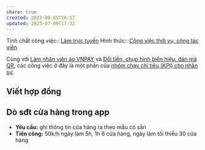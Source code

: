 ```yaml
---
share: true
created: 2023-09-05T16:17
updated: 2025-07-09T17:32
---
```

Tính chất công việc:: [Làm trực tuyến](../../../../%C4%90%E1%BA%B7c%20%C4%91i%E1%BB%83m%20c%C3%B4ng%20vi%E1%BB%87c/N%C6%A1i%20l%C3%A0m%20vi%E1%BB%87c/L%C3%A0m%20tr%E1%BB%B1c%20tuy%E1%BA%BFn.md)
Hình thức:: [Công việc thời vụ, cộng tác viên](../../index.md)

Cùng với [Làm nhân viên ảo VNPAY](./L%C3%A0m%20nh%C3%A2n%20vi%C3%AAn%20%E1%BA%A3o.md) và [Đổi tiền, chụp hình biển hiệu, dán mã QR](./%C4%90%E1%BB%95i%20ti%E1%BB%81n,%20ch%E1%BB%A5p%20h%C3%ACnh%20bi%E1%BB%83n%20hi%E1%BB%87u,%20d%C3%A1n%20m%C3%A3%20QR.md), các công việc ở đây là một phần của [nhóm chạy chỉ tiêu (KPI) cho nhân sự](../index.md).

## Viết hợp đồng
## Dò sđt cửa hàng trong app 
- **Yêu cầu:** ghi thông tin cửa hàng ra theo mẫu có sẵn
- **Tiền công:** 50k/h ngày làm 5h, 1h 6 cửa hàng, ngày làm tối thiểu 30 cửa hàng
